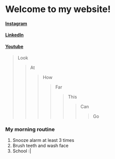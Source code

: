 # Welcome to my website!

#### [Instagram](instagram.com/jahnpahl)
#### [LinkedIn](https://www.linkedin.com/in/johnpaulonza/)
#### [Youtube](https://www.youtube.com/channel/UCqKKCI1FJ8lMbUjSUDr9w9w)



>Look
>>At
>>>How
>>>>Far
>>>>>This
>>>>>>Can
>>>>>>>Go

### My morning routine

1. Snooze alarm at least 3 times
2. Brush teeth and wash face
3. School :|
